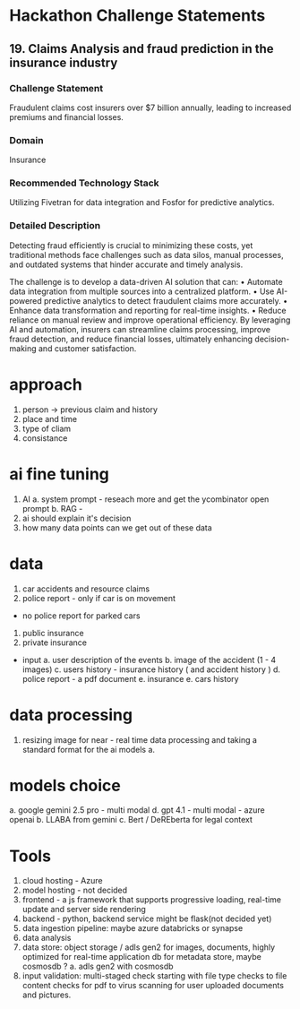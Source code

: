 # Hackathon Challenge Statements

## 19. Claims Analysis and fraud prediction in the insurance industry

### Challenge Statement
Fraudulent claims cost insurers over $7 billion annually, leading to increased premiums and financial losses.

### Domain
Insurance

### Recommended Technology Stack
Utilizing Fivetran for data integration and Fosfor for predictive analytics.

### Detailed Description
Detecting fraud efficiently is crucial to minimizing these costs, yet traditional methods face challenges such as data silos, manual processes, and outdated systems that hinder accurate and timely analysis.

The challenge is to develop a data-driven AI solution that can:
• Automate data integration from multiple sources into a centralized platform.
• Use AI-powered predictive analytics to detect fraudulent claims more accurately.
• Enhance data transformation and reporting for real-time insights.
• Reduce reliance on manual review and improve operational efficiency.
By leveraging AI and automation, insurers can streamline claims processing, improve fraud detection, and reduce financial losses, ultimately enhancing decision-making and customer satisfaction.


# approach
1. person -> previous claim and history
2. place and time
3. type of cliam
4. consistance 

# ai fine tuning
1. AI 
  a. system prompt - reseach more and get the ycombinator open prompt
  b. RAG - 
2. ai should explain it's decision
3. how many data points can we get out of these data



# data 
1. car accidents and resource claims 
2. police report - only if car is on movement 
  - no police report for parked cars 
  1. public insurance
  2. private insurance

- input
a. user description of the events
b. image of the accident (1 - 4 images)
c. users history - insurance history ( and accident history )
d. police report -  a pdf document
e. insurance 
e. cars history

# data processing 
1. resizing image for near - real time data processing and taking a standard format for the ai models
  a. 

# models choice 
a. google gemini 2.5 pro - multi modal 
d. gpt 4.1 - multi modal - azure openai 
b. LLABA from gemini
c. Bert / DeREberta for legal context

# Tools
1. cloud hosting - Azure
2. model hosting - not decided
3. frontend - a js framework that supports progressive loading, real-time update and server side rendering 
4. backend - python, backend service might be flask(not decided yet)
5. data ingestion pipeline: maybe azure databricks or synapse
6. data analysis
7. data store: object storage / adls gen2 for images, documents, highly optimized for real-time application db for metadata store, maybe cosmosdb ?
  a. adls gen2 with cosmosdb 
8. input validation: multi-staged check starting with file type checks to file content checks for pdf to virus scanning for user uploaded documents and pictures.    